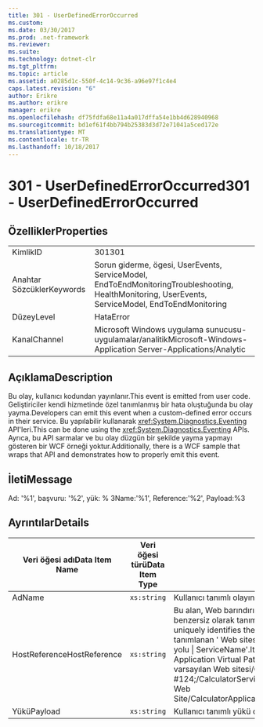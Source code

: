 ```yaml
---
title: 301 - UserDefinedErrorOccurred
ms.custom: 
ms.date: 03/30/2017
ms.prod: .net-framework
ms.reviewer: 
ms.suite: 
ms.technology: dotnet-clr
ms.tgt_pltfrm: 
ms.topic: article
ms.assetid: a0285d1c-550f-4c14-9c36-a96e97f1c4e4
caps.latest.revision: "6"
author: Erikre
ms.author: erikre
manager: erikre
ms.openlocfilehash: df75fdfa68e11a4a017dffa54e1bb4d628940968
ms.sourcegitcommit: bd1ef61f4bb794b25383d3d72e71041a5ced172e
ms.translationtype: MT
ms.contentlocale: tr-TR
ms.lasthandoff: 10/18/2017
---
```

# <a name="301---userdefinederroroccurred"></a><span data-ttu-id="a1b04-102">301 - UserDefinedErrorOccurred</span><span class="sxs-lookup"><span data-stu-id="a1b04-102">301 - UserDefinedErrorOccurred</span></span>
## <a name="properties"></a><span data-ttu-id="a1b04-103">Özellikler</span><span class="sxs-lookup"><span data-stu-id="a1b04-103">Properties</span></span>  
  
|||  
|-|-|  
|<span data-ttu-id="a1b04-104">Kimlik</span><span class="sxs-lookup"><span data-stu-id="a1b04-104">ID</span></span>|<span data-ttu-id="a1b04-105">301</span><span class="sxs-lookup"><span data-stu-id="a1b04-105">301</span></span>|  
|<span data-ttu-id="a1b04-106">Anahtar Sözcükler</span><span class="sxs-lookup"><span data-stu-id="a1b04-106">Keywords</span></span>|<span data-ttu-id="a1b04-107">Sorun giderme, ögesi, UserEvents, ServiceModel, EndToEndMonitoring</span><span class="sxs-lookup"><span data-stu-id="a1b04-107">Troubleshooting, HealthMonitoring, UserEvents, ServiceModel, EndToEndMonitoring</span></span>|  
|<span data-ttu-id="a1b04-108">Düzey</span><span class="sxs-lookup"><span data-stu-id="a1b04-108">Level</span></span>|<span data-ttu-id="a1b04-109">Hata</span><span class="sxs-lookup"><span data-stu-id="a1b04-109">Error</span></span>|  
|<span data-ttu-id="a1b04-110">Kanal</span><span class="sxs-lookup"><span data-stu-id="a1b04-110">Channel</span></span>|<span data-ttu-id="a1b04-111">Microsoft Windows uygulama sunucusu-uygulamalar/analitik</span><span class="sxs-lookup"><span data-stu-id="a1b04-111">Microsoft-Windows-Application Server-Applications/Analytic</span></span>|  
  
## <a name="description"></a><span data-ttu-id="a1b04-112">Açıklama</span><span class="sxs-lookup"><span data-stu-id="a1b04-112">Description</span></span>  
 <span data-ttu-id="a1b04-113">Bu olay, kullanıcı kodundan yayınlanır.</span><span class="sxs-lookup"><span data-stu-id="a1b04-113">This event is emitted from user code.</span></span> <span data-ttu-id="a1b04-114">Geliştiriciler kendi hizmetinde özel tanımlanmış bir hata oluştuğunda bu olay yayma.</span><span class="sxs-lookup"><span data-stu-id="a1b04-114">Developers can emit this event when a custom-defined error occurs in their service.</span></span> <span data-ttu-id="a1b04-115">Bu yapılabilir kullanarak <xref:System.Diagnostics.Eventing> API'leri.</span><span class="sxs-lookup"><span data-stu-id="a1b04-115">This can be done using the <xref:System.Diagnostics.Eventing> APIs.</span></span> <span data-ttu-id="a1b04-116">Ayrıca, bu API sarmalar ve bu olay düzgün bir şekilde yayma yapmayı gösteren bir WCF örneği yoktur.</span><span class="sxs-lookup"><span data-stu-id="a1b04-116">Additionally, there is a WCF sample that wraps that API and demonstrates how to properly emit this event.</span></span>  
  
## <a name="message"></a><span data-ttu-id="a1b04-117">İleti</span><span class="sxs-lookup"><span data-stu-id="a1b04-117">Message</span></span>  
 <span data-ttu-id="a1b04-118">Ad: '%1', başvuru: '%2', yük: % 3</span><span class="sxs-lookup"><span data-stu-id="a1b04-118">Name:'%1', Reference:'%2', Payload:%3</span></span>  
  
## <a name="details"></a><span data-ttu-id="a1b04-119">Ayrıntılar</span><span class="sxs-lookup"><span data-stu-id="a1b04-119">Details</span></span>  
  
|<span data-ttu-id="a1b04-120">Veri öğesi adı</span><span class="sxs-lookup"><span data-stu-id="a1b04-120">Data Item Name</span></span>|<span data-ttu-id="a1b04-121">Veri öğesi türü</span><span class="sxs-lookup"><span data-stu-id="a1b04-121">Data Item Type</span></span>|<span data-ttu-id="a1b04-122">Açıklama</span><span class="sxs-lookup"><span data-stu-id="a1b04-122">Description</span></span>|  
|--------------------|--------------------|-----------------|  
|<span data-ttu-id="a1b04-123">Ad</span><span class="sxs-lookup"><span data-stu-id="a1b04-123">Name</span></span>|`xs:string`|<span data-ttu-id="a1b04-124">Kullanıcı tanımlı olayın adı.</span><span class="sxs-lookup"><span data-stu-id="a1b04-124">The user-defined name of the event.</span></span>|  
|<span data-ttu-id="a1b04-125">HostReference</span><span class="sxs-lookup"><span data-stu-id="a1b04-125">HostReference</span></span>|`xs:string`|<span data-ttu-id="a1b04-126">Bu alan, Web barındırılan hizmetler için Web hiyerarşi hizmetinde benzersiz olarak tanımlar.</span><span class="sxs-lookup"><span data-stu-id="a1b04-126">For Web-hosted services, this field uniquely identifies the service in the Web hierarchy.</span></span> <span data-ttu-id="a1b04-127">Biçimi olarak tanımlanan ' Web sitesi adı uygulamanın sanal yolu &#124; Hizmet sanal yolu &#124; ServiceName'.</span><span class="sxs-lookup"><span data-stu-id="a1b04-127">Its format is defined as 'Web Site Name Application Virtual Path&#124;Service Virtual Path&#124;ServiceName'.</span></span> <span data-ttu-id="a1b04-128">Örnek: ' varsayılan Web sitesi/CalculatorApplication, #124;/CalculatorService.svc &#124; CalculatorService'.</span><span class="sxs-lookup"><span data-stu-id="a1b04-128">Example: 'Default Web Site/CalculatorApplication&#124;/CalculatorService.svc&#124;CalculatorService'.</span></span>|  
|<span data-ttu-id="a1b04-129">Yükü</span><span class="sxs-lookup"><span data-stu-id="a1b04-129">Payload</span></span>|`xs:string`|<span data-ttu-id="a1b04-130">Kullanıcı tanımlı yükü olay.</span><span class="sxs-lookup"><span data-stu-id="a1b04-130">The user-defined payload of the event.</span></span>|
